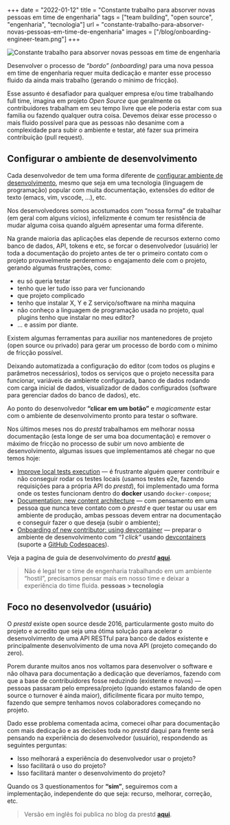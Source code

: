 +++
date = "2022-01-12"
title = "Constante trabalho para absorver novas pessoas em time de engenharia"
tags = ["team building", "open source", "engenharia", "tecnologia"]
url = "constante-trabalho-para-absorver-novas-pessoas-em-time-de-engenharia"
images = ["/blog/onboarding-engineer-team.png"]
+++

![Constante trabalho para absorver novas pessoas em time de engenharia](/blog/onboarding-engineer-team.png#center)

Desenvolver o processo de _“bordo” (onboarding)_ para uma nova pessoa em time de engenharia requer muita dedicação e manter esse processo fluido da ainda mais trabalho (gerando o mínimo de fricção).

Esse assunto é desafiador para qualquer empresa e/ou time trabalhando full time, imagina em projeto _Open Source_ que geralmente os contribuidores trabalham em seu tempo livre que ele poderia estar com sua familia ou fazendo qualquer outra coisa. Devemos deixar esse processo o mais fluido possível para que as pessoas não desanime com a complexidade para subir o ambiente e testar, até fazer sua primeira contribuição (pull request).

## Configurar o ambiente de desenvolvimento

Cada desenvolvedor de tem uma forma diferente de [configurar ambiente de desenvolvimento](https://avelino.run/conhe%C3%A7a-seu-ambiente-de-trabalho/), mesmo que seja em uma tecnologia (linguagem de programação) popular com muita documentação, extensões do editor de texto (emacs, vim, vscode, ...), etc.

Nos desenvolvedores somos acostumados com “nossa forma” de trabalhar (em geral com alguns vícios), infelizmente é comum ter resistência de mudar alguma coisa quando alguém apresentar uma forma diferente.

Na grande maioria das aplicações elas depende de recursos externo como banco de dados, API, tokens e etc, se forcar o desenvolvedor (usuário) ler toda a documentação do projeto antes de ter o primeiro contato com o projeto provavelmente perderemos o engajamento dele com o projeto, gerando algumas frustrações, como:

- eu só queria testar
- tenho que ler tudo isso para ver funcionando
- que projeto complicado
- tenho que instalar X, Y e Z serviço/software na minha maquina
- não conheço a linguagem de programação usada no projeto, qual plugins tenho que instalar no meu editor?
- ... e assim por diante.

Existem algumas ferramentas para auxiliar nos mantenedores de projeto (open source ou privado) para gerar um processo de bordo com o mínimo de fricção possível.

Deixando automatizada a configuração do editor (com todos os plugins e parâmetros necessários), todos os serviços que o projeto necessita para funcionar, variáveis de ambiente configurada, banco de dados rodando com carga inicial de dados, visualizador de dados configurados (software para gerenciar dados do banco de dados), etc.

Ao ponto do desenvolvedor **“clicar em um botão”** e _magicamente_ estar com o ambiente de desenvolvimento pronto para testar o software.

Nos últimos meses nos do _prestd_ trabalhamos em melhorar nossa documentação (esta longe de ser uma boa documentação) e remover o máximo de fricção no processo de subir um novo ambiente de desenvolvimento, algumas issues que implementamos até chegar no que temos hoje:

- [Improve local tests execution](https://github.com/prest/prest/issues/510) — é frustrante alguém querer contribuir e não conseguir rodar os testes locais (usamos testes e2e, fazendo requisições para a própria API do _prestd_), foi implementado uma forma onde os testes funcionam dentro do **docker** usando `docker-compose`;
- [Documentation: new content architecture](https://github.com/prest/prest/issues/542) — com pensamento em uma pessoa que nunca teve contato com o _prestd_ e quer testar ou usar em ambiente de produção, ambas pessoas devem entrar na documentação e conseguir fazer o que deseja (subir o ambiente);
- [Onboarding of new contributor: using devcontainer](https://github.com/prest/prest/issues/665) — preparar o ambiente de desenvolvimento com _“1 click”_ usando [devcontainers](https://code.visualstudio.com/docs/remote/containers) (suporte a [GitHub Codespaces](https://github.com/features/codespaces)).

Veja a pagina de guia de desenvolvimento do _prestd_ **[aqui](https://docs.prestd.com/prestd/setup/development-guide/#dev-container)**.

> Não é legal ter o time de engenharia trabalhando em um ambiente “hostil”, precisamos pensar mais em nosso time e deixar a experiência do time fluida.
> **pessoas > tecnologia**

## Foco no desenvolvedor (usuário)

O _prestd_ existe open source desde 2016, particularmente gosto muito do projeto e acredito que seja uma ótima solução para acelerar o desenvolvimento de uma API RESTful para banco de dados existente e principalmente desenvolvimento de uma nova API (projeto começando do zero).

Porem durante muitos anos nos voltamos para desenvolver o software e não olhava para documentação a dedicação que deveríamos, fazendo com que a base de contribuidores fosse reduzindo (existente e novos) — pessoas passaram pelo empresa/projeto (quando estamos falando de open source o turnover é ainda maior), dificilmente ficara por muito tempo, fazendo que sempre tenhamos novos colaboradores começando no projeto.

Dado esse problema comentada acima, comecei olhar para documentação com mais dedicação e as decisões toda no _prestd_ daqui para frente será pensando na experiência do desenvolvedor (usuário), respondendo as seguintes perguntas:

- Isso melhorará a experiência do desenvolvedor usar o projeto?
- Isso facilitará o uso do projeto?
- Isso facilitará manter o desenvolvimento do projeto?

Quando os 3 questionamentos for **“sim”**, seguiremos com a implementação, independente do que seja: recurso, melhorar, correção, etc.

> Versão em inglês foi publica no blog da prestd **[aqui](https://dev.to/prestd/constant-work-to-onboarding-new-members-into-engineering-team-18k0)**.
